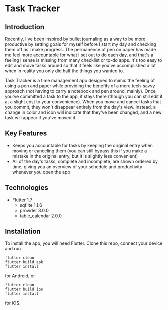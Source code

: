 # Task Tracker

## Introduction

Recently, I've been inspired by bullet journaling as a way to be more productive by setting goals for myself before I start my day and checking them off as I make progress. The permanence of pen on paper has made me feel more accountable for what I set out to do each day, and that's a feeling I sense is missing from many checklist or to-do apps. It's too easy to edit and move tasks around so that it feels like you've accomplished a lot when in reality you only did half the things you wanted to.

Task Tracker is a time management app designed to mimic the feeling of using a pen and paper while providing the benefits of a more tech-savvy approach (not having to carry a notebook and pen around, mainly). Once you've committed a task to the app, it stays there (though you can still edit it at a slight cost to your convenience). When you move and cancel tasks that you commit, they won't disappear entirely from the day's view. Instead, a change in color and icon will indicate that they've been changed, and a new task will appear if you've moved it.

## Key Features

- Keeps you accountable for tasks by keeping the original entry when moving or canceling them (you can still bypass this if you make a mistake in the original entry, but it is slightly less convenient)
- All of the day's tasks, complete and incomplete, are shown ordered by time, giving you an overview of your schedule and productivity whenever you open the app

## Technologies

- Flutter 1.7
  - sqflite 1.1.6
  - provider 3.0.0
  - table_calendar 2.0.0

## Installation

To install the app, you will need Flutter. Clone this repo, connect your device and run

```
flutter clean
flutter build apk
flutter install
```

for Android, or

```
flutter clean
flutter build ios
flutter install
```

for iOS.
